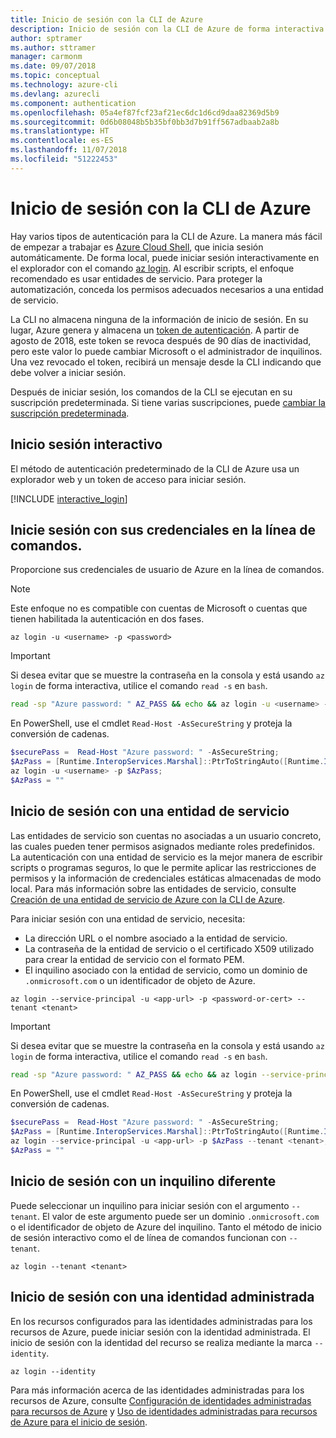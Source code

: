 ```yaml
---
title: Inicio de sesión con la CLI de Azure
description: Inicio de sesión con la CLI de Azure de forma interactiva o con credenciales locales
author: sptramer
ms.author: sttramer
manager: carmonm
ms.date: 09/07/2018
ms.topic: conceptual
ms.technology: azure-cli
ms.devlang: azurecli
ms.component: authentication
ms.openlocfilehash: 05a4ef87fcf23af21ec6dc1d6cd9daa82369d5b9
ms.sourcegitcommit: 0d6b08048b5b35bf0bb3d7b91ff567adbaab2a8b
ms.translationtype: HT
ms.contentlocale: es-ES
ms.lasthandoff: 11/07/2018
ms.locfileid: "51222453"
---
```

# <a name="sign-in-with-azure-cli"></a>Inicio de sesión con la CLI de Azure 

Hay varios tipos de autenticación para la CLI de Azure. La manera más fácil de empezar a trabajar es [Azure Cloud Shell](/azure/cloud-shell/overview), que inicia sesión automáticamente.
De forma local, puede iniciar sesión interactivamente en el explorador con el comando [az login](/cli/azure/reference-index#az-login). Al escribir scripts, el enfoque recomendado es usar entidades de servicio. Para proteger la automatización, conceda los permisos adecuados necesarios a una entidad de servicio.

La CLI no almacena ninguna de la información de inicio de sesión. En su lugar, Azure genera y almacena un [token de autenticación](https://docs.microsoft.com/en-us/azure/active-directory/develop/v1-id-and-access-tokens#refresh-tokens). A partir de agosto de 2018, este token se revoca después de 90 días de inactividad, pero este valor lo puede cambiar Microsoft o el administrador de inquilinos. Una vez revocado el token, recibirá un mensaje desde la CLI indicando que debe volver a iniciar sesión.

Después de iniciar sesión, los comandos de la CLI se ejecutan en su suscripción predeterminada. Si tiene varias suscripciones, puede [cambiar la suscripción predeterminada](manage-azure-subscriptions-azure-cli.md).

## <a name="sign-in-interactively"></a>Inicio sesión interactivo

El método de autenticación predeterminado de la CLI de Azure usa un explorador web y un token de acceso para iniciar sesión.

[!INCLUDE [interactive_login](includes/interactive-login.md)]

## <a name="sign-in-with-credentials-on-the-command-line"></a>Inicie sesión con sus credenciales en la línea de comandos.

Proporcione sus credenciales de usuario de Azure en la línea de comandos.

> [!Note]
> Este enfoque no es compatible con cuentas de Microsoft o cuentas que tienen habilitada la autenticación en dos fases.

```azurecli-interactive
az login -u <username> -p <password>
```

> [!IMPORTANT]
> Si desea evitar que se muestre la contraseña en la consola y está usando `az login` de forma interactiva, utilice el comando `read -s` en `bash`.
>
> ```bash
> read -sp "Azure password: " AZ_PASS && echo && az login -u <username> -p $AZ_PASS
> ```
>
> En PowerShell, use el cmdlet `Read-Host -AsSecureString` y proteja la conversión de cadenas.
>
> ```powershell
> $securePass =  Read-Host "Azure password: " -AsSecureString;
> $AzPass = [Runtime.InteropServices.Marshal]::PtrToStringAuto([Runtime.InteropServices.Marshal]::SecureStringToBSTR($securePass));
> az login -u <username> -p $AzPass;
> $AzPass = ""
> ```

## <a name="sign-in-with-a-service-principal"></a>Inicio de sesión con una entidad de servicio

Las entidades de servicio son cuentas no asociadas a un usuario concreto, las cuales pueden tener permisos asignados mediante roles predefinidos. La autenticación con una entidad de servicio es la mejor manera de escribir scripts o programas seguros, lo que le permite aplicar las restricciones de permisos y la información de credenciales estáticas almacenadas de modo local. Para más información sobre las entidades de servicio, consulte [Creación de una entidad de servicio de Azure con la CLI de Azure](create-an-azure-service-principal-azure-cli.md).

Para iniciar sesión con una entidad de servicio, necesita:

* La dirección URL o el nombre asociado a la entidad de servicio.
* La contraseña de la entidad de servicio o el certificado X509 utilizado para crear la entidad de servicio con el formato PEM.
* El inquilino asociado con la entidad de servicio, como un dominio de `.onmicrosoft.com` o un identificador de objeto de Azure.

```azurecli-interactive
az login --service-principal -u <app-url> -p <password-or-cert> --tenant <tenant>
```

> [!IMPORTANT]
> Si desea evitar que se muestre la contraseña en la consola y está usando `az login` de forma interactiva, utilice el comando `read -s` en `bash`.
>
> ```bash
> read -sp "Azure password: " AZ_PASS && echo && az login --service-principal -u <app-url> -p $AZ_PASS --tenant <tenant>
> ```
>
> En PowerShell, use el cmdlet `Read-Host -AsSecureString` y proteja la conversión de cadenas.
>
> ```powershell
> $securePass =  Read-Host "Azure password: " -AsSecureString;
> $AzPass = [Runtime.InteropServices.Marshal]::PtrToStringAuto([Runtime.InteropServices.Marshal]::SecureStringToBSTR($securePass));
> az login --service-principal -u <app-url> -p $AzPass --tenant <tenant>;
> $AzPass = ""
> ```

## <a name="sign-in-with-a-different-tenant"></a>Inicio de sesión con un inquilino diferente

Puede seleccionar un inquilino para iniciar sesión con el argumento `--tenant`. El valor de este argumento puede ser un dominio `.onmicrosoft.com` o el identificador de objeto de Azure del inquilino. Tanto el método de inicio de sesión interactivo como el de línea de comandos funcionan con `--tenant`.

```azurecli-interactive
az login --tenant <tenant>
```

## <a name="sign-in-with-a-managed-identity"></a>Inicio de sesión con una identidad administrada

En los recursos configurados para las identidades administradas para los recursos de Azure, puede iniciar sesión con la identidad administrada. El inicio de sesión con la identidad del recurso se realiza mediante la marca `--identity`.

```azurecli-interactive
az login --identity
```

Para más información acerca de las identidades administradas para los recursos de Azure, consulte [Configuración de identidades administradas para recursos de Azure](https://docs.microsoft.com/en-us/azure/active-directory/managed-identities-azure-resources/qs-configure-cli-windows-vm) y [Uso de identidades administradas para recursos de Azure para el inicio de sesión](https://docs.microsoft.com/en-us/azure/active-directory/managed-identities-azure-resources/how-to-use-vm-sign-in).

